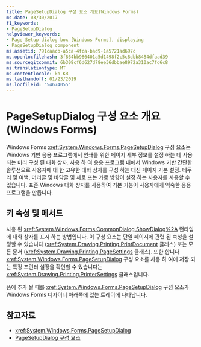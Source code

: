 ```yaml
---
title: PageSetupDialog 구성 요소 개요(Windows Forms)
ms.date: 03/30/2017
f1_keywords:
- PageSetupDialog
helpviewer_keywords:
- Page Setup dialog box [Windows Forms], displaying
- PageSetupDialog component
ms.assetid: 791caacb-a5ca-4fca-bad9-1a5721ad697c
ms.openlocfilehash: 3f864bb986401a5d1498f2c5c8dbb8484dfaad39
ms.sourcegitcommit: 6b308cf6d627d78ee36dbbae8972a310ac7fd6c8
ms.translationtype: MT
ms.contentlocale: ko-KR
ms.lasthandoff: 01/23/2019
ms.locfileid: "54674055"
---
```

# <a name="pagesetupdialog-component-overview-windows-forms"></a>PageSetupDialog 구성 요소 개요(Windows Forms)
Windows Forms <xref:System.Windows.Forms.PageSetupDialog> 구성 요소는 Windows 기반 응용 프로그램에서 인쇄를 위한 페이지 세부 정보를 설정 하는 데 사용 되는 미리 구성 된 대화 상자. 사용 하 여 응용 프로그램 내에서 Windows 기반 간단한 솔루션으로 사용자에 대 한 고유한 대화 상자를 구성 하는 대신 페이지 기본 설정. 테두리 및 여백, 머리글 및 바닥글 및 세로 또는 가로 방향이 설정 하는 사용자를 사용할 수 있습니다. 표준 Windows 대화 상자를 사용하여 기본 기능이 사용자에게 익숙한 응용 프로그램을 만듭니다.  
  
## <a name="key-properties-and-methods"></a>키 속성 및 메서드  
 사용 된 <xref:System.Windows.Forms.CommonDialog.ShowDialog%2A> 런타임에 대화 상자를 표시 하는 방법입니다. 이 구성 요소는 단일 페이지에 관련 된 속성을 설정할 수 있습니다 (<xref:System.Drawing.Printing.PrintDocument> 클래스) 또는 모든 문서 (<xref:System.Drawing.Printing.PageSettings> 클래스). 또한 합니다 <xref:System.Windows.Forms.PageSetupDialog> 구성 요소를 사용 하 여에 저장 되는 특정 프린터 설정을 확인할 수 있습니다는 <xref:System.Drawing.Printing.PrinterSettings> 클래스입니다.  
  
 폼에 추가 될 때를 <xref:System.Windows.Forms.PageSetupDialog> 구성 요소가 Windows Forms 디자이너 아래쪽에 있는 트레이에 나타납니다.  
  
## <a name="see-also"></a>참고자료
- <xref:System.Windows.Forms.PageSetupDialog>
- [PageSetupDialog 구성 요소](../../../../docs/framework/winforms/controls/pagesetupdialog-component-windows-forms.md)
